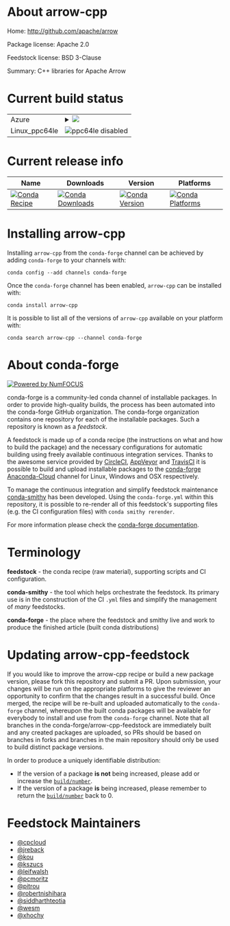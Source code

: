About arrow-cpp
===============

Home: http://github.com/apache/arrow

Package license: Apache 2.0

Feedstock license: BSD 3-Clause

Summary: C++ libraries for Apache Arrow



Current build status
====================


<table>
    
  <tr>
    <td>Azure</td>
    <td>
      <details>
        <summary>
          <a href="https://dev.azure.com/conda-forge/feedstock-builds/_build/latest?definitionId=54&branchName=master">
            <img src="https://dev.azure.com/conda-forge/feedstock-builds/_apis/build/status/arrow-cpp-feedstock?branchName=master">
          </a>
        </summary>
        <table>
          <thead><tr><th>Variant</th><th>Status</th></tr></thead>
          <tbody><tr>
              <td>linux_cuda_compiler_version10.0python2.7.____cpython</td>
              <td>
                <a href="https://dev.azure.com/conda-forge/feedstock-builds/_build/latest?definitionId=54&branchName=master">
                  <img src="https://dev.azure.com/conda-forge/feedstock-builds/_apis/build/status/arrow-cpp-feedstock?branchName=master&jobName=linux&configuration=linux_cuda_compiler_version10.0python2.7.____cpython" alt="variant">
                </a>
              </td>
            </tr><tr>
              <td>linux_cuda_compiler_version10.0python3.6.____cpython</td>
              <td>
                <a href="https://dev.azure.com/conda-forge/feedstock-builds/_build/latest?definitionId=54&branchName=master">
                  <img src="https://dev.azure.com/conda-forge/feedstock-builds/_apis/build/status/arrow-cpp-feedstock?branchName=master&jobName=linux&configuration=linux_cuda_compiler_version10.0python3.6.____cpython" alt="variant">
                </a>
              </td>
            </tr><tr>
              <td>linux_cuda_compiler_version10.0python3.7.____cpython</td>
              <td>
                <a href="https://dev.azure.com/conda-forge/feedstock-builds/_build/latest?definitionId=54&branchName=master">
                  <img src="https://dev.azure.com/conda-forge/feedstock-builds/_apis/build/status/arrow-cpp-feedstock?branchName=master&jobName=linux&configuration=linux_cuda_compiler_version10.0python3.7.____cpython" alt="variant">
                </a>
              </td>
            </tr><tr>
              <td>linux_cuda_compiler_version10.0python3.8.____cpython</td>
              <td>
                <a href="https://dev.azure.com/conda-forge/feedstock-builds/_build/latest?definitionId=54&branchName=master">
                  <img src="https://dev.azure.com/conda-forge/feedstock-builds/_apis/build/status/arrow-cpp-feedstock?branchName=master&jobName=linux&configuration=linux_cuda_compiler_version10.0python3.8.____cpython" alt="variant">
                </a>
              </td>
            </tr><tr>
              <td>linux_cuda_compiler_version10.1python2.7.____cpython</td>
              <td>
                <a href="https://dev.azure.com/conda-forge/feedstock-builds/_build/latest?definitionId=54&branchName=master">
                  <img src="https://dev.azure.com/conda-forge/feedstock-builds/_apis/build/status/arrow-cpp-feedstock?branchName=master&jobName=linux&configuration=linux_cuda_compiler_version10.1python2.7.____cpython" alt="variant">
                </a>
              </td>
            </tr><tr>
              <td>linux_cuda_compiler_version10.1python3.6.____cpython</td>
              <td>
                <a href="https://dev.azure.com/conda-forge/feedstock-builds/_build/latest?definitionId=54&branchName=master">
                  <img src="https://dev.azure.com/conda-forge/feedstock-builds/_apis/build/status/arrow-cpp-feedstock?branchName=master&jobName=linux&configuration=linux_cuda_compiler_version10.1python3.6.____cpython" alt="variant">
                </a>
              </td>
            </tr><tr>
              <td>linux_cuda_compiler_version10.1python3.7.____cpython</td>
              <td>
                <a href="https://dev.azure.com/conda-forge/feedstock-builds/_build/latest?definitionId=54&branchName=master">
                  <img src="https://dev.azure.com/conda-forge/feedstock-builds/_apis/build/status/arrow-cpp-feedstock?branchName=master&jobName=linux&configuration=linux_cuda_compiler_version10.1python3.7.____cpython" alt="variant">
                </a>
              </td>
            </tr><tr>
              <td>linux_cuda_compiler_version10.1python3.8.____cpython</td>
              <td>
                <a href="https://dev.azure.com/conda-forge/feedstock-builds/_build/latest?definitionId=54&branchName=master">
                  <img src="https://dev.azure.com/conda-forge/feedstock-builds/_apis/build/status/arrow-cpp-feedstock?branchName=master&jobName=linux&configuration=linux_cuda_compiler_version10.1python3.8.____cpython" alt="variant">
                </a>
              </td>
            </tr><tr>
              <td>linux_cuda_compiler_version10.2python2.7.____cpython</td>
              <td>
                <a href="https://dev.azure.com/conda-forge/feedstock-builds/_build/latest?definitionId=54&branchName=master">
                  <img src="https://dev.azure.com/conda-forge/feedstock-builds/_apis/build/status/arrow-cpp-feedstock?branchName=master&jobName=linux&configuration=linux_cuda_compiler_version10.2python2.7.____cpython" alt="variant">
                </a>
              </td>
            </tr><tr>
              <td>linux_cuda_compiler_version10.2python3.6.____cpython</td>
              <td>
                <a href="https://dev.azure.com/conda-forge/feedstock-builds/_build/latest?definitionId=54&branchName=master">
                  <img src="https://dev.azure.com/conda-forge/feedstock-builds/_apis/build/status/arrow-cpp-feedstock?branchName=master&jobName=linux&configuration=linux_cuda_compiler_version10.2python3.6.____cpython" alt="variant">
                </a>
              </td>
            </tr><tr>
              <td>linux_cuda_compiler_version10.2python3.7.____cpython</td>
              <td>
                <a href="https://dev.azure.com/conda-forge/feedstock-builds/_build/latest?definitionId=54&branchName=master">
                  <img src="https://dev.azure.com/conda-forge/feedstock-builds/_apis/build/status/arrow-cpp-feedstock?branchName=master&jobName=linux&configuration=linux_cuda_compiler_version10.2python3.7.____cpython" alt="variant">
                </a>
              </td>
            </tr><tr>
              <td>linux_cuda_compiler_version10.2python3.8.____cpython</td>
              <td>
                <a href="https://dev.azure.com/conda-forge/feedstock-builds/_build/latest?definitionId=54&branchName=master">
                  <img src="https://dev.azure.com/conda-forge/feedstock-builds/_apis/build/status/arrow-cpp-feedstock?branchName=master&jobName=linux&configuration=linux_cuda_compiler_version10.2python3.8.____cpython" alt="variant">
                </a>
              </td>
            </tr><tr>
              <td>linux_cuda_compiler_version9.2python2.7.____cpython</td>
              <td>
                <a href="https://dev.azure.com/conda-forge/feedstock-builds/_build/latest?definitionId=54&branchName=master">
                  <img src="https://dev.azure.com/conda-forge/feedstock-builds/_apis/build/status/arrow-cpp-feedstock?branchName=master&jobName=linux&configuration=linux_cuda_compiler_version9.2python2.7.____cpython" alt="variant">
                </a>
              </td>
            </tr><tr>
              <td>linux_cuda_compiler_version9.2python3.6.____cpython</td>
              <td>
                <a href="https://dev.azure.com/conda-forge/feedstock-builds/_build/latest?definitionId=54&branchName=master">
                  <img src="https://dev.azure.com/conda-forge/feedstock-builds/_apis/build/status/arrow-cpp-feedstock?branchName=master&jobName=linux&configuration=linux_cuda_compiler_version9.2python3.6.____cpython" alt="variant">
                </a>
              </td>
            </tr><tr>
              <td>linux_cuda_compiler_version9.2python3.7.____cpython</td>
              <td>
                <a href="https://dev.azure.com/conda-forge/feedstock-builds/_build/latest?definitionId=54&branchName=master">
                  <img src="https://dev.azure.com/conda-forge/feedstock-builds/_apis/build/status/arrow-cpp-feedstock?branchName=master&jobName=linux&configuration=linux_cuda_compiler_version9.2python3.7.____cpython" alt="variant">
                </a>
              </td>
            </tr><tr>
              <td>linux_cuda_compiler_version9.2python3.8.____cpython</td>
              <td>
                <a href="https://dev.azure.com/conda-forge/feedstock-builds/_build/latest?definitionId=54&branchName=master">
                  <img src="https://dev.azure.com/conda-forge/feedstock-builds/_apis/build/status/arrow-cpp-feedstock?branchName=master&jobName=linux&configuration=linux_cuda_compiler_version9.2python3.8.____cpython" alt="variant">
                </a>
              </td>
            </tr><tr>
              <td>linux_cuda_compiler_versionNonepython2.7.____cpython</td>
              <td>
                <a href="https://dev.azure.com/conda-forge/feedstock-builds/_build/latest?definitionId=54&branchName=master">
                  <img src="https://dev.azure.com/conda-forge/feedstock-builds/_apis/build/status/arrow-cpp-feedstock?branchName=master&jobName=linux&configuration=linux_cuda_compiler_versionNonepython2.7.____cpython" alt="variant">
                </a>
              </td>
            </tr><tr>
              <td>linux_cuda_compiler_versionNonepython3.6.____cpython</td>
              <td>
                <a href="https://dev.azure.com/conda-forge/feedstock-builds/_build/latest?definitionId=54&branchName=master">
                  <img src="https://dev.azure.com/conda-forge/feedstock-builds/_apis/build/status/arrow-cpp-feedstock?branchName=master&jobName=linux&configuration=linux_cuda_compiler_versionNonepython3.6.____cpython" alt="variant">
                </a>
              </td>
            </tr><tr>
              <td>linux_cuda_compiler_versionNonepython3.7.____cpython</td>
              <td>
                <a href="https://dev.azure.com/conda-forge/feedstock-builds/_build/latest?definitionId=54&branchName=master">
                  <img src="https://dev.azure.com/conda-forge/feedstock-builds/_apis/build/status/arrow-cpp-feedstock?branchName=master&jobName=linux&configuration=linux_cuda_compiler_versionNonepython3.7.____cpython" alt="variant">
                </a>
              </td>
            </tr><tr>
              <td>linux_cuda_compiler_versionNonepython3.8.____cpython</td>
              <td>
                <a href="https://dev.azure.com/conda-forge/feedstock-builds/_build/latest?definitionId=54&branchName=master">
                  <img src="https://dev.azure.com/conda-forge/feedstock-builds/_apis/build/status/arrow-cpp-feedstock?branchName=master&jobName=linux&configuration=linux_cuda_compiler_versionNonepython3.8.____cpython" alt="variant">
                </a>
              </td>
            </tr><tr>
              <td>osx_python2.7.____cpython</td>
              <td>
                <a href="https://dev.azure.com/conda-forge/feedstock-builds/_build/latest?definitionId=54&branchName=master">
                  <img src="https://dev.azure.com/conda-forge/feedstock-builds/_apis/build/status/arrow-cpp-feedstock?branchName=master&jobName=osx&configuration=osx_python2.7.____cpython" alt="variant">
                </a>
              </td>
            </tr><tr>
              <td>osx_python3.6.____cpython</td>
              <td>
                <a href="https://dev.azure.com/conda-forge/feedstock-builds/_build/latest?definitionId=54&branchName=master">
                  <img src="https://dev.azure.com/conda-forge/feedstock-builds/_apis/build/status/arrow-cpp-feedstock?branchName=master&jobName=osx&configuration=osx_python3.6.____cpython" alt="variant">
                </a>
              </td>
            </tr><tr>
              <td>osx_python3.7.____cpython</td>
              <td>
                <a href="https://dev.azure.com/conda-forge/feedstock-builds/_build/latest?definitionId=54&branchName=master">
                  <img src="https://dev.azure.com/conda-forge/feedstock-builds/_apis/build/status/arrow-cpp-feedstock?branchName=master&jobName=osx&configuration=osx_python3.7.____cpython" alt="variant">
                </a>
              </td>
            </tr><tr>
              <td>osx_python3.8.____cpython</td>
              <td>
                <a href="https://dev.azure.com/conda-forge/feedstock-builds/_build/latest?definitionId=54&branchName=master">
                  <img src="https://dev.azure.com/conda-forge/feedstock-builds/_apis/build/status/arrow-cpp-feedstock?branchName=master&jobName=osx&configuration=osx_python3.8.____cpython" alt="variant">
                </a>
              </td>
            </tr><tr>
              <td>win_c_compilervs2015cxx_compilervs2015python3.6.____cpythonvc14</td>
              <td>
                <a href="https://dev.azure.com/conda-forge/feedstock-builds/_build/latest?definitionId=54&branchName=master">
                  <img src="https://dev.azure.com/conda-forge/feedstock-builds/_apis/build/status/arrow-cpp-feedstock?branchName=master&jobName=win&configuration=win_c_compilervs2015cxx_compilervs2015python3.6.____cpythonvc14" alt="variant">
                </a>
              </td>
            </tr><tr>
              <td>win_c_compilervs2015cxx_compilervs2015python3.7.____cpythonvc14</td>
              <td>
                <a href="https://dev.azure.com/conda-forge/feedstock-builds/_build/latest?definitionId=54&branchName=master">
                  <img src="https://dev.azure.com/conda-forge/feedstock-builds/_apis/build/status/arrow-cpp-feedstock?branchName=master&jobName=win&configuration=win_c_compilervs2015cxx_compilervs2015python3.7.____cpythonvc14" alt="variant">
                </a>
              </td>
            </tr><tr>
              <td>win_c_compilervs2015cxx_compilervs2015python3.8.____cpythonvc14</td>
              <td>
                <a href="https://dev.azure.com/conda-forge/feedstock-builds/_build/latest?definitionId=54&branchName=master">
                  <img src="https://dev.azure.com/conda-forge/feedstock-builds/_apis/build/status/arrow-cpp-feedstock?branchName=master&jobName=win&configuration=win_c_compilervs2015cxx_compilervs2015python3.8.____cpythonvc14" alt="variant">
                </a>
              </td>
            </tr>
          </tbody>
        </table>
      </details>
    </td>
  </tr>
  <tr>
    <td>Linux_ppc64le</td>
    <td>
      <img src="https://img.shields.io/badge/ppc64le-disabled-lightgrey.svg" alt="ppc64le disabled">
    </td>
  </tr>
</table>

Current release info
====================

| Name | Downloads | Version | Platforms |
| --- | --- | --- | --- |
| [![Conda Recipe](https://img.shields.io/badge/recipe-arrow--cpp-green.svg)](https://anaconda.org/conda-forge/arrow-cpp) | [![Conda Downloads](https://img.shields.io/conda/dn/conda-forge/arrow-cpp.svg)](https://anaconda.org/conda-forge/arrow-cpp) | [![Conda Version](https://img.shields.io/conda/vn/conda-forge/arrow-cpp.svg)](https://anaconda.org/conda-forge/arrow-cpp) | [![Conda Platforms](https://img.shields.io/conda/pn/conda-forge/arrow-cpp.svg)](https://anaconda.org/conda-forge/arrow-cpp) |

Installing arrow-cpp
====================

Installing `arrow-cpp` from the `conda-forge` channel can be achieved by adding `conda-forge` to your channels with:

```
conda config --add channels conda-forge
```

Once the `conda-forge` channel has been enabled, `arrow-cpp` can be installed with:

```
conda install arrow-cpp
```

It is possible to list all of the versions of `arrow-cpp` available on your platform with:

```
conda search arrow-cpp --channel conda-forge
```


About conda-forge
=================

[![Powered by NumFOCUS](https://img.shields.io/badge/powered%20by-NumFOCUS-orange.svg?style=flat&colorA=E1523D&colorB=007D8A)](http://numfocus.org)

conda-forge is a community-led conda channel of installable packages.
In order to provide high-quality builds, the process has been automated into the
conda-forge GitHub organization. The conda-forge organization contains one repository
for each of the installable packages. Such a repository is known as a *feedstock*.

A feedstock is made up of a conda recipe (the instructions on what and how to build
the package) and the necessary configurations for automatic building using freely
available continuous integration services. Thanks to the awesome service provided by
[CircleCI](https://circleci.com/), [AppVeyor](https://www.appveyor.com/)
and [TravisCI](https://travis-ci.com/) it is possible to build and upload installable
packages to the [conda-forge](https://anaconda.org/conda-forge)
[Anaconda-Cloud](https://anaconda.org/) channel for Linux, Windows and OSX respectively.

To manage the continuous integration and simplify feedstock maintenance
[conda-smithy](https://github.com/conda-forge/conda-smithy) has been developed.
Using the ``conda-forge.yml`` within this repository, it is possible to re-render all of
this feedstock's supporting files (e.g. the CI configuration files) with ``conda smithy rerender``.

For more information please check the [conda-forge documentation](https://conda-forge.org/docs/).

Terminology
===========

**feedstock** - the conda recipe (raw material), supporting scripts and CI configuration.

**conda-smithy** - the tool which helps orchestrate the feedstock.
                   Its primary use is in the construction of the CI ``.yml`` files
                   and simplify the management of *many* feedstocks.

**conda-forge** - the place where the feedstock and smithy live and work to
                  produce the finished article (built conda distributions)


Updating arrow-cpp-feedstock
============================

If you would like to improve the arrow-cpp recipe or build a new
package version, please fork this repository and submit a PR. Upon submission,
your changes will be run on the appropriate platforms to give the reviewer an
opportunity to confirm that the changes result in a successful build. Once
merged, the recipe will be re-built and uploaded automatically to the
`conda-forge` channel, whereupon the built conda packages will be available for
everybody to install and use from the `conda-forge` channel.
Note that all branches in the conda-forge/arrow-cpp-feedstock are
immediately built and any created packages are uploaded, so PRs should be based
on branches in forks and branches in the main repository should only be used to
build distinct package versions.

In order to produce a uniquely identifiable distribution:
 * If the version of a package **is not** being increased, please add or increase
   the [``build/number``](https://conda.io/docs/user-guide/tasks/build-packages/define-metadata.html#build-number-and-string).
 * If the version of a package **is** being increased, please remember to return
   the [``build/number``](https://conda.io/docs/user-guide/tasks/build-packages/define-metadata.html#build-number-and-string)
   back to 0.

Feedstock Maintainers
=====================

* [@cpcloud](https://github.com/cpcloud/)
* [@jreback](https://github.com/jreback/)
* [@kou](https://github.com/kou/)
* [@kszucs](https://github.com/kszucs/)
* [@leifwalsh](https://github.com/leifwalsh/)
* [@pcmoritz](https://github.com/pcmoritz/)
* [@pitrou](https://github.com/pitrou/)
* [@robertnishihara](https://github.com/robertnishihara/)
* [@siddharthteotia](https://github.com/siddharthteotia/)
* [@wesm](https://github.com/wesm/)
* [@xhochy](https://github.com/xhochy/)

